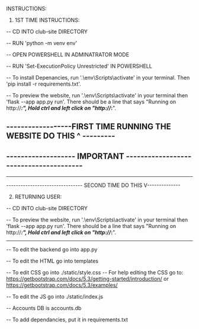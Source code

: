 INSTRUCTIONS:

1. 1ST TIME INSTRUCTIONS:

-- CD INTO club-site DIRECTORY

-- RUN 'python -m venv env'

-- OPEN POWERSHELL IN ADMINATRATOR MODE

-- RUN 'Set-ExecutionPolicy Unrestricted' IN POWERSHELL

-- To install Depenancies, run '.\env\Scripts\activate' in your terminal. Then 'pip install -r requirements.txt'.

-- To preview the website, run '.\env\Scripts\activate' in your terminal then 'flask --app app.py run'. There should be a line that says "Running on http://_______:____", Hold ctrl and left click on "http://_______:____". 


------------------FIRST TIME RUNNING THE WEBSITE DO THIS ^ ---------
--------------------------------------------------------------------
------------------- IMPORTANT --------------------------------------- 
--------------------------------------------------------------------
--------------------------------------------------------------------
-------------------------------- SECOND TIME DO THIS V--------------


2. RETURNING USER:

-- CD INTO club-site DIRECTORY 

-- To preview the website, run '.\env\Scripts\activate' in your terminal then 'flask --app app.py run'. There should be a line that says "Running on http://_______:____", Hold ctrl and left click on "http://_______:____". 

---------------------------------------------------------------------------------------------

-- To edit the backend go into app.py

-- To edit the HTML go into templates

-- To edit CSS go into ./static/style.css
-- For help editing the CSS go to:
https://getbootstrap.com/docs/5.3/getting-started/introduction/
or
https://getbootstrap.com/docs/5.3/examples/

-- To edit the JS go into ./static/index.js

-- Accounts DB is accounts.db

-- To add dependancies, put it in requirements.txt
